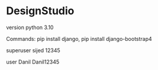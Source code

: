 # DesignStudio

version python 3.10

Commands: pip install django, pip install django-bootstrap4

superuser sijed 12345

user Danil Danil12345
